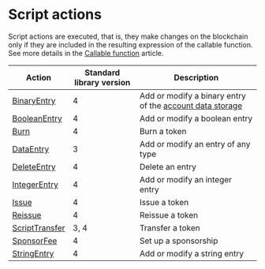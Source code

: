 # Script actions

Script actions are executed, that is, they make changes on the blockchain only if they are included in the resulting expression of the callable function. See more details in the [Callable function](/en/ride/functions/callable-function) article.

| Action | Standard library version | Description |
|---|---|---|
| [BinaryEntry](/en/ride/structures/script-actions/binary-entry) | 4 | Add or modify a binary entry of the [account data storage](/en/blockchain/account/account-data-storage) |
| [BooleanEntry](/en/ride/structures/script-actions/boolean-entry) | 4 | Add or modify a boolean entry |
| [Burn](/en/ride/structures/script-actions/burn) | 4 | Burn a token |
| [DataEntry](/en/ride/structures/script-actions/data-entry) | 3 | Add or modify an entry of any type |
| [DeleteEntry](/en/ride/structures/script-actions/delete-entry) | 4 | Delete an entry |
| [IntegerEntry](/en/ride/structures/script-actions/int-entry) | 4 | Add or modify an integer entry |
| [Issue](/en/ride/structures/script-actions/issue) | 4 | Issue a token |
| [Reissue](/en/ride/structures/script-actions/reissue) | 4 | Reissue a token |
| [ScriptTransfer](/en/ride/structures/script-actions/script-transfer) | 3, 4 | Transfer a token |
| [SponsorFee](/en/ride/structures/script-actions/sponsor-fee) | 4 | Set up a sponsorship |
| [StringEntry](/en/ride/structures/script-actions/string-entry) | 4 | Add or modify a string entry |
